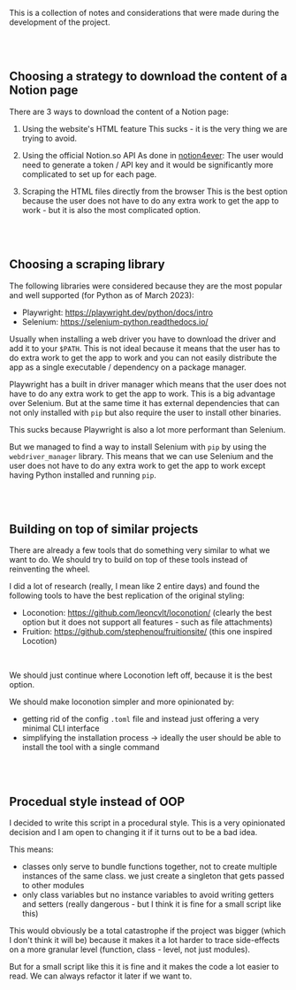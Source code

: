 This is a collection of notes and considerations that were made during the development of the project.

<br><br>

## Choosing a strategy to download the content of a Notion page

There are 3 ways to download the content of a Notion page:

1. Using the website's HTML feature
  This sucks - it is the very thing we are trying to avoid.
 
2. Using the official Notion.so API
  As done in [notion4ever](https://github.com/MerkulovDaniil/notion4ever/tree/main/notion4ever): The user would need to generate a token / API key and it would be significantly more complicated to set up for each page. 

3. Scraping the HTML files directly from the browser
  This is the best option because the user does not have to do any extra work to get the app to work - but it is also the most complicated option.

<br><br>

## Choosing a scraping library

The following libraries were considered because they are the most popular and well supported (for Python as of March 2023):

- Playwright: https://playwright.dev/python/docs/intro
- Selenium: https://selenium-python.readthedocs.io/

Usually when installing a web driver you have to download the driver and add it to your `$PATH`. This is not ideal because it means that the user has to do extra work to get the app to work and you can not easily distribute the app as a single executable / dependency on a package manager.

Playwright has a built in driver manager which means that the user does not have to do any extra work to get the app to work. This is a big advantage over Selenium. But at the same time it has external dependencies that can not only installed with `pip` but also require the user to install other binaries.

This sucks because Playwright is also a lot more performant than Selenium.

But we managed to find a way to install Selenium with `pip` by using the `webdriver_manager` library. This means that we can use Selenium and the user does not have to do any extra work to get the app to work except having Python installed and running `pip`.

<br><br>

## Building on top of similar projects

There are already a few tools that do something very similar to what we want to do. We should try to build on top of these tools instead of reinventing the wheel.

I did a lot of research (really, I mean like 2 entire days) and found the following tools to have the best replication of the original styling:

- Loconotion: https://github.com/leoncvlt/loconotion/ (clearly the best option but it does not support all features - such as file attachments)
- Fruition: https://github.com/stephenou/fruitionsite/ (this one inspired Locotion)

<br>

We should just continue where Loconotion left off, because it is the best option.

We should make loconotion simpler and more opinionated by:
  - getting rid of the config `.toml` file and instead just offering a very minimal CLI interface
  - simplifying the installation process &rarr; ideally the user should be able to install the tool with a single command

<br><br>

## Procedual style instead of OOP

I decided to write this script in a procedural style.
This is a very opinionated decision and I am open to changing it if it turns out to be a bad idea.

This means:

- classes only serve to bundle functions together, not to create multiple instances of the same class. we just create a singleton that gets passed to other modules
- only class variables but no instance variables to avoid writing getters and setters (really dangerous - but I think it is fine for a small script like this)

This would obviously be a total catastrophe if the project was bigger (which I don't think it will be) because it makes it a lot harder to trace side-effects on a more granular level (function, class - level, not just modules).

But for a small script like this it is fine and it makes the code a lot easier to read. We can always refactor it later if we want to.
